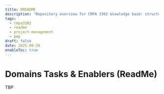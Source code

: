 ```yaml
---
title: RREADME
description: "Repository overview for CMPA 3302 knowledge base: structure, topic, and purpose."
tags:
  - cmpa3302
  - readme
  - project-management
  - pmp
draft: false
date: 2025-09-29
enableToc: true
---
```


# Domains Tasks & Enablers (ReadMe)

TBP

